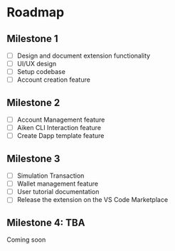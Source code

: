 # Roadmap

## Milestone 1 <a href="#phase-0-build-the-foundation-and-community-q2" id="phase-0-build-the-foundation-and-community-q2"></a>

* [ ] Design and document extension functionality
* [ ] UI/UX design
* [ ] Setup codebase
* [ ] Account creation feature

## Milestone 2 <a href="#phase-1-redacted-launch-q3" id="phase-1-redacted-launch-q3"></a>

* [ ] Account Management feature
* [ ] Aiken CLI Interaction feature
* [ ] Create Dapp template feature

## Milestone 3 <a href="#phase-2-tba-q4" id="phase-2-tba-q4"></a>

* [ ] Simulation Transaction
* [ ] Wallet management feature
* [ ] User tutorial documentation
* [ ] Release the extension on the VS Code Marketplace

## Milestone 4: TBA <a href="#phase-2-tba-q4" id="phase-2-tba-q4"></a>

Coming soon

